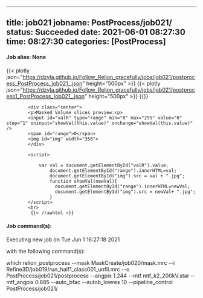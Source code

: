 
---
title: job021
jobname: PostProcess/job021/
status: Succeeded
date: 2021-06-01 08:27:30
time: 08:27:30
categories: [PostProcess]
---

#### Job alias: None

{{< plotly json="https://dzyla.github.io/Follow_Relion_gracefully/jobs/job021/postprocess_PostProcess_job021_.json" height="500px" >}}
{{< plotly json="https://dzyla.github.io/Follow_Relion_gracefully/jobs/job021/postprocess1_PostProcess_job021_.json" height="500px" >}}
{{<rawhtml >}} 

            <div class="center">
            <p>Masked Volume slices preview:<p>
            <input id="valR" type="range" min="0" max="255" value="0" step="1" oninput="showVal(this.value)" onchange="showVal(this.value)" />
            <span id="range">0</span>
            <img id="img" width="350">
            </div>

            <script>

                var val = document.getElementById("valR").value;
                    document.getElementById("range").innerHTML=val;
                    document.getElementById("img").src = val + ".jpg";
                    function showVal(newVal){
                      document.getElementById("range").innerHTML=newVal;
                      document.getElementById("img").src = newVal+ ".jpg";
                    }
            </script>
            <br>
             {{< /rawhtml >}}

#### Job command(s):


 
 Executing new job on Tue Jun  1 16:27:18 2021
 
 with the following command(s): 

which relion_postprocess --mask MaskCreate/job020/mask.mrc --i Refine3D/job019/run_half1_class001_unfil.mrc --o PostProcess/job021/postprocess  --angpix 1.244 --mtf mtf_k2_200kV.star --mtf_angpix 0.885 --auto_bfac  --autob_lowres 10  --pipeline_control PostProcess/job021/
 
 


